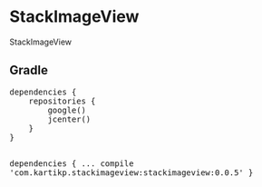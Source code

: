 # StackImageView
<p>StackImageView </p>
<h2>Gradle</h2>
<pre>
dependencies {
    repositories {
        google()
        jcenter()
    }
}

dependencies {
    ...
    compile 'com.kartikp.stackimageview:stackimageview:0.0.5'
}
</pre>
